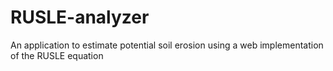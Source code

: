 # RUSLE-analyzer
An application to estimate potential soil erosion using a web implementation of the RUSLE equation
